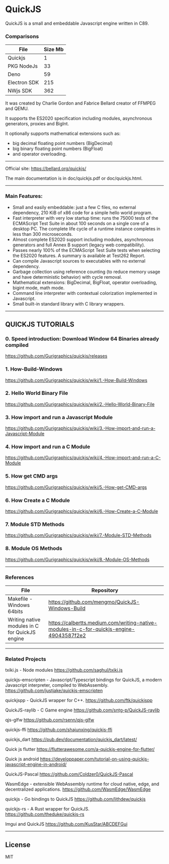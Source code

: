 # QuickJS

QuickJS is a small and embeddable Javascript engine written in C89. 

### Comparisons
| File |  Size Mb |
| ------ | ------ |
| Quickjs| 1 |
| PKG NodeJs  | 33 |
| Deno     | 59 |
| Electron SDK     | 215 |
| NWjs SDK     | 362 |


It was created by Charlie Gordon and Fabrice Bellard creator of FFMPEG and QEMU.

It supports the ES2020 specification including modules, asynchronous generators, proxies and BigInt.

It optionally supports mathematical extensions such as:
- big decimal floating point numbers (BigDecimal)
- big binary floating point numbers (BigFloat) 
- and operator overloading.

-----------

Official site: https://bellard.org/quickjs/

The main documentation is in doc/quickjs.pdf or doc/quickjs.html.

-----------
### Main Features:

- Small and easily embeddable: just a few C files, no external dependency, 210 KiB of x86 code for a simple hello world program.
- Fast interpreter with very low startup time: runs the 75000 tests of the ECMAScript Test Suite in about 100 seconds on a single core of a desktop PC. The complete life cycle of a runtime instance completes in less than 300 microseconds.
- Almost complete ES2020 support including modules, asynchronous generators and full Annex B support (legacy web compatibility).
- Passes nearly 100% of the ECMAScript Test Suite tests when selecting the ES2020 features. A summary is available at Test262 Report.
- Can compile Javascript sources to executables with no external dependency.
- Garbage collection using reference counting (to reduce memory usage and have deterministic behavior) with cycle removal.
- Mathematical extensions: BigDecimal, BigFloat, operator overloading, bigint mode, math mode.
- Command line interpreter with contextual colorization implemented in Javascript.
- Small built-in standard library with C library wrappers.


-----------

## QUICKJS TUTORIALS

### 0. Speed introduction: Download Window 64 Binaries already compiled
https://github.com/Gurigraphics/quickjs/releases

### 1. How-Build-Windows
https://github.com/Gurigraphics/quickjs/wiki/1.-How-Build-Windows

### 2. Hello World Binary File
https://github.com/Gurigraphics/quickjs/wiki/2.-Hello-World-Binary-File

### 3. How import and run a Javascript Module
https://github.com/Gurigraphics/quickjs/wiki/3.-How-import-and-run-a-Javascript-Module

### 4. How import and run a C Module
https://github.com/Gurigraphics/quickjs/wiki/4.-How-import-and-run-a-C-Module

### 5. How get CMD args
https://github.com/Gurigraphics/quickjs/wiki/5.-How-get-CMD-args

### 6. How Create a C Module
https://github.com/Gurigraphics/quickjs/wiki/6.-How-Create-a-C-Module

### 7. Module STD Methods
https://github.com/Gurigraphics/quickjs/wiki/7.-Module-STD-Methods

### 8. Module OS Methods
https://github.com/Gurigraphics/quickjs/wiki/8.-Module-OS-Methods
 
-----------

### References
| File |  Repository |
| ------ | ------ |
| Makefile - Windows 64bits | https://github.com/mengmo/QuickJS-Windows-Build |
| Writing native modules in C for QuickJS engine | https://calbertts.medium.com/writing-native-modules-in-c-for-quickjs-engine-49043587f2e2 |


-----------

### Related Projects

txiki.js - Node modules
https://github.com/saghul/txiki.js

quickjs-emscripten - Javascript/Typescript bindings for QuickJS, a modern Javascript interpreter, compiled to WebAssembly.
https://github.com/justjake/quickjs-emscripten

quickjspp - QuickJS wrapper for C++.
https://github.com/ftk/quickjspp

QuickJS-raylib - C Game engine
https://github.com/sntg-p/QuickJS-raylib

qjs-glfw
https://github.com/rsenn/qjs-glfw

quickjs-ffi
https://github.com/shajunxing/quickjs-ffi

quickjs_dart
https://pub.dev/documentation/quickjs_dart/latest/

Quick js flutter
https://flutterawesome.com/a-quickjs-engine-for-flutter/

Quick js android
https://developpaper.com/tutorial-on-using-quickjs-javascript-engine-in-android/

QuickJS-Pascal
https://github.com/Coldzer0/QuickJS-Pascal

WasmEdge - extensible WebAssembly runtime for cloud native, edge, and decentralized applications.
https://github.com/WasmEdge/WasmEdge

quickjs - Go bindings to QuickJS 
https://github.com/lithdew/quickjs

quickjs-rs - A Rust wrapper for QuickJS.
https://github.com/theduke/quickjs-rs

Imgui and QuickJS
https://github.com/KusStar/ABCDEFGui


-----------

## License
MIT



